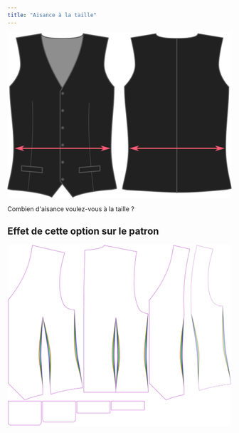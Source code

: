 ```yaml
---
title: "Aisance à la taille"
---
```


![Aisance à la taille](waistease.svg)

Combien d'aisance voulez-vous à la taille ?

## Effet de cette option sur le patron

![Cette image montre l'effet de cette option en superposant plusieurs variantes qui ont une valeur différente pour cette option](wahid_waistease_sample.svg "Effet de cette option sur le patron")
